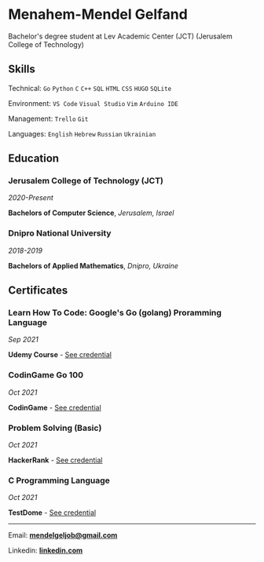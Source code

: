 # **Menahem-Mendel Gelfand**
Bachelor's degree student at Lev Academic Center (JCT) (Jerusalem College of Technology)

<!---
## Work Experience

### Upwork
->_Jerusalem_

**Backend Engineer, Financial Data**
->_April 2018 to December 2018_

- Built large-scale (petabyte-size) financial data platform/solution/pipelines using Big Data technologies
- Worked cross-functionally with many teams: Engineering, Treasury, Finance, Accounting, etc.
- Worked on systems critical to future operation, with impact over billions of dollars of payments volume.
- Developed a deep understanding of modern payments and financial technology across many countries.
--->

## Skills

Technical: `Go` `Python` `C` `C++` `SQL` `HTML` `CSS` `HUGO` `SQLite`

Environment: `VS Code` `Visual Studio` `Vim` `Arduino IDE`

Management: `Trello` `Git`

Languages: `English` `Hebrew` `Russian` `Ukrainian`

## Education
### Jerusalem College of Technology (JCT)
_2020-Present_

**Bachelors of Computer Science**, _Jerusalem, Israel_

### Dnipro National University
_2018-2019_

**Bachelors of Applied Mathematics**, _Dnipro, Ukraine_

## Certificates
### Learn How To Code: Google's Go (golang) Proramming Language
_Sep 2021_

**Udemy Course** - [See credential](udemy.com/certificate/UC-aee42747-8088-4977-9cbc-5ae536e1020a)

### CodinGame Go 100
_Oct 2021_

**CodinGame** - [See credential](https://www.codingame.com/certification/Ft0cRxSvwoTQRcPBDb-4SQ)

### Problem Solving (Basic)
_Oct 2021_

**HackerRank** - [See credential](https://www.hackerrank.com/certificates/f998975ea7b4)

### C Programming Language
_Oct 2021_

**TestDome** - [See credential](https://app.testdome.com/cert/f3742203c266483fa092144c95d773ac)

---

Email: **<mendelgeljob@gmail.com>**

Linkedin: **[linkedin.com](linkedin.com/in/Menahem-Mendel)**
